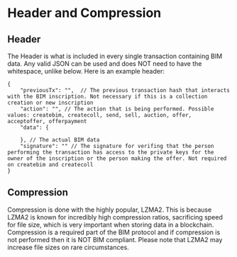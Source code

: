# Header and Compression

## Header

The Header is what is included in every single transaction containing BIM data. Any valid JSON can be used and does NOT need to have the whitespace, unlike below. Here is an example header:

```
{
    "previousTx": "",  // The previous transaction hash that interacts with the BIM inscription. Not necessary if this is a collection creation or new inscription
    "action": "", // The action that is being performed. Possible values: createbim, createcoll, send, sell, auction, offer, acceptoffer, offerpayment
    "data": {

    }, // The actual BIM data
    "signature": "" // The signature for verifing that the person performing the transaction has access to the private keys for the owner of the inscription or the person making the offer. Not required on createbim and createcoll
}
```

## Compression

Compression is done with the highly popular, LZMA2. This is because LZMA2 is known for incredibly high compression ratios, sacrificing speed for file size, which is very important when storing data in a blockchain. Compression is a required part of the BIM protocol and if compression is not performed then it is NOT BIM compliant. Please note that LZMA2 may increase file sizes on rare circumstances.